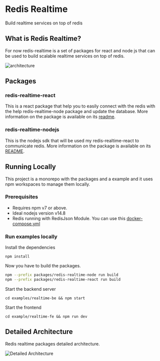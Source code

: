 # Redis Realtime
Build realtime services on top of redis


## What is Redis Realtime?
For now redis-realtime is a set of packages for react and node js that can be used to build scalable realtime services on top of redis. 

![architecture](https://raw.githubusercontent.com/redis-developer/redis-realtime/main/images/architecture.png)

## Packages
### redis-realtime-react
This is a react package that help you to easily connect with the redis with the help redis-realtime-node package and update the database. More information on the package is available on its [readme](./packages/redis-realtime-react/README.md).


### redis-realtime-nodejs
This is the nodejs sdk that will be used my redis-realtime-react to communicate redis. More information on the package is available on its [README](https://raw.githubusercontent.com/redis-developer/redis-realtime/main/packages/redis-realtime-node/README.md).

## Running Locally
This project is a monorepo with the packages and a example and it uses npm workspaces to manage them locally.

### Prerequisites
- Requires npm v7 or above.
- Ideal nodejs version v14.8
- Redis running with RedisJson Module. You can use this [docker-compose.yml](./examples/realtime-be/docker-compose.yml)

### Run examples locally
Install the dependencies
```
npm install
```

Now you have to build the packages.
```sh
npm --prefix packages/redis-realtime-node run build
npm --prefix packages/redis-realtime-react run build
```

Start the backend server
```
cd examples/realtime-be && npm start
```

Start the frontend
```
cd example/realtime-fe && npm run dev
```


## Detailed Architecture
Redis realtime packages detailed architecture.

![Detailed Architecture](https://raw.githubusercontent.com/redis-developer/redis-realtime/main/images/detailedArchitecture.png)
